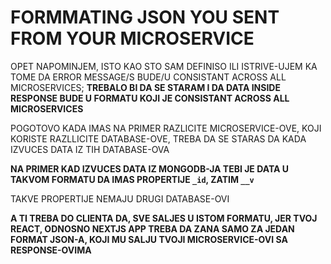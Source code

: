 # FORMMATING JSON YOU SENT FROM YOUR MICROSERVICE

OPET NAPOMINJEM, ISTO KAO STO SAM DEFINISO ILI ISTRIVE-UJEM KA TOME DA ERROR MESSAGE/S BUDE/U CONSISTANT ACROSS ALL MICROSERVICES; **TREBALO BI DA SE STARAM I DA DATA INSIDE RESPONSE BUDE U FORMATU KOJI JE CONSISTANT ACROSS ALL MICROSERVICES**

POGOTOVO KADA IMAS NA PRIMER RAZLICITE MICROSERVICE-OVE, KOJI KORISTE RAZLLICITE DATABASE-OVE, TREBA DA SE STARAS DA KADA IZVUCES DATA IZ TIH DATABASE-OVA

**NA PRIMER KAD IZVUCES DATA IZ MONGODB-JA TEBI JE DATA U TAKVOM FORMATU DA IMAS PROPERTIJE `_id`, ZATIM `__v`**

TAKVE PROPERTIJE NEMAJU DRUGI DATABASE-OVI

**A TI TREBA DO CLIENTA DA, SVE SALJES U ISTOM FORMATU, JER TVOJ REACT, ODNOSNO NEXTJS APP TREBA DA ZANA SAMO ZA JEDAN FORMAT JSON-A, KOJI MU SALJU TVOJI MICROSERVICE-OVI SA RESPONSE-OVIMA**








